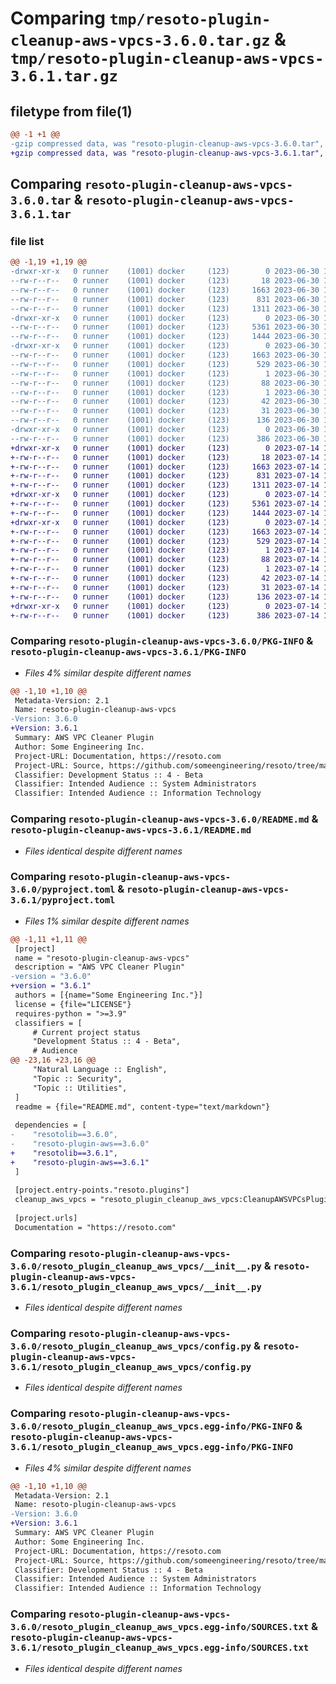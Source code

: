 # Comparing `tmp/resoto-plugin-cleanup-aws-vpcs-3.6.0.tar.gz` & `tmp/resoto-plugin-cleanup-aws-vpcs-3.6.1.tar.gz`

## filetype from file(1)

```diff
@@ -1 +1 @@
-gzip compressed data, was "resoto-plugin-cleanup-aws-vpcs-3.6.0.tar", last modified: Fri Jun 30 19:22:47 2023, max compression
+gzip compressed data, was "resoto-plugin-cleanup-aws-vpcs-3.6.1.tar", last modified: Fri Jul 14 17:04:01 2023, max compression
```

## Comparing `resoto-plugin-cleanup-aws-vpcs-3.6.0.tar` & `resoto-plugin-cleanup-aws-vpcs-3.6.1.tar`

### file list

```diff
@@ -1,19 +1,19 @@
-drwxr-xr-x   0 runner    (1001) docker     (123)        0 2023-06-30 19:22:47.121888 resoto-plugin-cleanup-aws-vpcs-3.6.0/
--rw-r--r--   0 runner    (1001) docker     (123)       18 2023-06-30 19:19:09.000000 resoto-plugin-cleanup-aws-vpcs-3.6.0/MANIFEST.in
--rw-r--r--   0 runner    (1001) docker     (123)     1663 2023-06-30 19:22:47.121888 resoto-plugin-cleanup-aws-vpcs-3.6.0/PKG-INFO
--rw-r--r--   0 runner    (1001) docker     (123)      831 2023-06-30 19:19:09.000000 resoto-plugin-cleanup-aws-vpcs-3.6.0/README.md
--rw-r--r--   0 runner    (1001) docker     (123)     1311 2023-06-30 19:19:09.000000 resoto-plugin-cleanup-aws-vpcs-3.6.0/pyproject.toml
-drwxr-xr-x   0 runner    (1001) docker     (123)        0 2023-06-30 19:22:47.121888 resoto-plugin-cleanup-aws-vpcs-3.6.0/resoto_plugin_cleanup_aws_vpcs/
--rw-r--r--   0 runner    (1001) docker     (123)     5361 2023-06-30 19:19:09.000000 resoto-plugin-cleanup-aws-vpcs-3.6.0/resoto_plugin_cleanup_aws_vpcs/__init__.py
--rw-r--r--   0 runner    (1001) docker     (123)     1444 2023-06-30 19:19:09.000000 resoto-plugin-cleanup-aws-vpcs-3.6.0/resoto_plugin_cleanup_aws_vpcs/config.py
-drwxr-xr-x   0 runner    (1001) docker     (123)        0 2023-06-30 19:22:47.121888 resoto-plugin-cleanup-aws-vpcs-3.6.0/resoto_plugin_cleanup_aws_vpcs.egg-info/
--rw-r--r--   0 runner    (1001) docker     (123)     1663 2023-06-30 19:22:47.000000 resoto-plugin-cleanup-aws-vpcs-3.6.0/resoto_plugin_cleanup_aws_vpcs.egg-info/PKG-INFO
--rw-r--r--   0 runner    (1001) docker     (123)      529 2023-06-30 19:22:47.000000 resoto-plugin-cleanup-aws-vpcs-3.6.0/resoto_plugin_cleanup_aws_vpcs.egg-info/SOURCES.txt
--rw-r--r--   0 runner    (1001) docker     (123)        1 2023-06-30 19:22:47.000000 resoto-plugin-cleanup-aws-vpcs-3.6.0/resoto_plugin_cleanup_aws_vpcs.egg-info/dependency_links.txt
--rw-r--r--   0 runner    (1001) docker     (123)       88 2023-06-30 19:22:47.000000 resoto-plugin-cleanup-aws-vpcs-3.6.0/resoto_plugin_cleanup_aws_vpcs.egg-info/entry_points.txt
--rw-r--r--   0 runner    (1001) docker     (123)        1 2023-06-30 19:20:39.000000 resoto-plugin-cleanup-aws-vpcs-3.6.0/resoto_plugin_cleanup_aws_vpcs.egg-info/not-zip-safe
--rw-r--r--   0 runner    (1001) docker     (123)       42 2023-06-30 19:22:47.000000 resoto-plugin-cleanup-aws-vpcs-3.6.0/resoto_plugin_cleanup_aws_vpcs.egg-info/requires.txt
--rw-r--r--   0 runner    (1001) docker     (123)       31 2023-06-30 19:22:47.000000 resoto-plugin-cleanup-aws-vpcs-3.6.0/resoto_plugin_cleanup_aws_vpcs.egg-info/top_level.txt
--rw-r--r--   0 runner    (1001) docker     (123)      136 2023-06-30 19:22:47.121888 resoto-plugin-cleanup-aws-vpcs-3.6.0/setup.cfg
-drwxr-xr-x   0 runner    (1001) docker     (123)        0 2023-06-30 19:22:47.121888 resoto-plugin-cleanup-aws-vpcs-3.6.0/test/
--rw-r--r--   0 runner    (1001) docker     (123)      386 2023-06-30 19:19:09.000000 resoto-plugin-cleanup-aws-vpcs-3.6.0/test/test_config.py
+drwxr-xr-x   0 runner    (1001) docker     (123)        0 2023-07-14 17:04:01.250792 resoto-plugin-cleanup-aws-vpcs-3.6.1/
+-rw-r--r--   0 runner    (1001) docker     (123)       18 2023-07-14 17:00:19.000000 resoto-plugin-cleanup-aws-vpcs-3.6.1/MANIFEST.in
+-rw-r--r--   0 runner    (1001) docker     (123)     1663 2023-07-14 17:04:01.250792 resoto-plugin-cleanup-aws-vpcs-3.6.1/PKG-INFO
+-rw-r--r--   0 runner    (1001) docker     (123)      831 2023-07-14 17:00:19.000000 resoto-plugin-cleanup-aws-vpcs-3.6.1/README.md
+-rw-r--r--   0 runner    (1001) docker     (123)     1311 2023-07-14 17:00:19.000000 resoto-plugin-cleanup-aws-vpcs-3.6.1/pyproject.toml
+drwxr-xr-x   0 runner    (1001) docker     (123)        0 2023-07-14 17:04:01.250792 resoto-plugin-cleanup-aws-vpcs-3.6.1/resoto_plugin_cleanup_aws_vpcs/
+-rw-r--r--   0 runner    (1001) docker     (123)     5361 2023-07-14 17:00:19.000000 resoto-plugin-cleanup-aws-vpcs-3.6.1/resoto_plugin_cleanup_aws_vpcs/__init__.py
+-rw-r--r--   0 runner    (1001) docker     (123)     1444 2023-07-14 17:00:19.000000 resoto-plugin-cleanup-aws-vpcs-3.6.1/resoto_plugin_cleanup_aws_vpcs/config.py
+drwxr-xr-x   0 runner    (1001) docker     (123)        0 2023-07-14 17:04:01.250792 resoto-plugin-cleanup-aws-vpcs-3.6.1/resoto_plugin_cleanup_aws_vpcs.egg-info/
+-rw-r--r--   0 runner    (1001) docker     (123)     1663 2023-07-14 17:04:01.000000 resoto-plugin-cleanup-aws-vpcs-3.6.1/resoto_plugin_cleanup_aws_vpcs.egg-info/PKG-INFO
+-rw-r--r--   0 runner    (1001) docker     (123)      529 2023-07-14 17:04:01.000000 resoto-plugin-cleanup-aws-vpcs-3.6.1/resoto_plugin_cleanup_aws_vpcs.egg-info/SOURCES.txt
+-rw-r--r--   0 runner    (1001) docker     (123)        1 2023-07-14 17:04:01.000000 resoto-plugin-cleanup-aws-vpcs-3.6.1/resoto_plugin_cleanup_aws_vpcs.egg-info/dependency_links.txt
+-rw-r--r--   0 runner    (1001) docker     (123)       88 2023-07-14 17:04:01.000000 resoto-plugin-cleanup-aws-vpcs-3.6.1/resoto_plugin_cleanup_aws_vpcs.egg-info/entry_points.txt
+-rw-r--r--   0 runner    (1001) docker     (123)        1 2023-07-14 17:01:50.000000 resoto-plugin-cleanup-aws-vpcs-3.6.1/resoto_plugin_cleanup_aws_vpcs.egg-info/not-zip-safe
+-rw-r--r--   0 runner    (1001) docker     (123)       42 2023-07-14 17:04:01.000000 resoto-plugin-cleanup-aws-vpcs-3.6.1/resoto_plugin_cleanup_aws_vpcs.egg-info/requires.txt
+-rw-r--r--   0 runner    (1001) docker     (123)       31 2023-07-14 17:04:01.000000 resoto-plugin-cleanup-aws-vpcs-3.6.1/resoto_plugin_cleanup_aws_vpcs.egg-info/top_level.txt
+-rw-r--r--   0 runner    (1001) docker     (123)      136 2023-07-14 17:04:01.254792 resoto-plugin-cleanup-aws-vpcs-3.6.1/setup.cfg
+drwxr-xr-x   0 runner    (1001) docker     (123)        0 2023-07-14 17:04:01.250792 resoto-plugin-cleanup-aws-vpcs-3.6.1/test/
+-rw-r--r--   0 runner    (1001) docker     (123)      386 2023-07-14 17:00:19.000000 resoto-plugin-cleanup-aws-vpcs-3.6.1/test/test_config.py
```

### Comparing `resoto-plugin-cleanup-aws-vpcs-3.6.0/PKG-INFO` & `resoto-plugin-cleanup-aws-vpcs-3.6.1/PKG-INFO`

 * *Files 4% similar despite different names*

```diff
@@ -1,10 +1,10 @@
 Metadata-Version: 2.1
 Name: resoto-plugin-cleanup-aws-vpcs
-Version: 3.6.0
+Version: 3.6.1
 Summary: AWS VPC Cleaner Plugin
 Author: Some Engineering Inc.
 Project-URL: Documentation, https://resoto.com
 Project-URL: Source, https://github.com/someengineering/resoto/tree/main/plugins/cleanup_aws_vpcs
 Classifier: Development Status :: 4 - Beta
 Classifier: Intended Audience :: System Administrators
 Classifier: Intended Audience :: Information Technology
```

### Comparing `resoto-plugin-cleanup-aws-vpcs-3.6.0/README.md` & `resoto-plugin-cleanup-aws-vpcs-3.6.1/README.md`

 * *Files identical despite different names*

### Comparing `resoto-plugin-cleanup-aws-vpcs-3.6.0/pyproject.toml` & `resoto-plugin-cleanup-aws-vpcs-3.6.1/pyproject.toml`

 * *Files 1% similar despite different names*

```diff
@@ -1,11 +1,11 @@
 [project]
 name = "resoto-plugin-cleanup-aws-vpcs"
 description = "AWS VPC Cleaner Plugin"
-version = "3.6.0"
+version = "3.6.1"
 authors = [{name="Some Engineering Inc."}]
 license = {file="LICENSE"}
 requires-python = ">=3.9"
 classifiers = [
     # Current project status
     "Development Status :: 4 - Beta",
     # Audience
@@ -23,16 +23,16 @@
     "Natural Language :: English",
     "Topic :: Security",
     "Topic :: Utilities",
 ]
 readme = {file="README.md", content-type="text/markdown"}
 
 dependencies = [
-    "resotolib==3.6.0",
-    "resoto-plugin-aws==3.6.0"
+    "resotolib==3.6.1",
+    "resoto-plugin-aws==3.6.1"
 ]
 
 [project.entry-points."resoto.plugins"]
 cleanup_aws_vpcs = "resoto_plugin_cleanup_aws_vpcs:CleanupAWSVPCsPlugin"
 
 [project.urls]
 Documentation = "https://resoto.com"
```

### Comparing `resoto-plugin-cleanup-aws-vpcs-3.6.0/resoto_plugin_cleanup_aws_vpcs/__init__.py` & `resoto-plugin-cleanup-aws-vpcs-3.6.1/resoto_plugin_cleanup_aws_vpcs/__init__.py`

 * *Files identical despite different names*

### Comparing `resoto-plugin-cleanup-aws-vpcs-3.6.0/resoto_plugin_cleanup_aws_vpcs/config.py` & `resoto-plugin-cleanup-aws-vpcs-3.6.1/resoto_plugin_cleanup_aws_vpcs/config.py`

 * *Files identical despite different names*

### Comparing `resoto-plugin-cleanup-aws-vpcs-3.6.0/resoto_plugin_cleanup_aws_vpcs.egg-info/PKG-INFO` & `resoto-plugin-cleanup-aws-vpcs-3.6.1/resoto_plugin_cleanup_aws_vpcs.egg-info/PKG-INFO`

 * *Files 4% similar despite different names*

```diff
@@ -1,10 +1,10 @@
 Metadata-Version: 2.1
 Name: resoto-plugin-cleanup-aws-vpcs
-Version: 3.6.0
+Version: 3.6.1
 Summary: AWS VPC Cleaner Plugin
 Author: Some Engineering Inc.
 Project-URL: Documentation, https://resoto.com
 Project-URL: Source, https://github.com/someengineering/resoto/tree/main/plugins/cleanup_aws_vpcs
 Classifier: Development Status :: 4 - Beta
 Classifier: Intended Audience :: System Administrators
 Classifier: Intended Audience :: Information Technology
```

### Comparing `resoto-plugin-cleanup-aws-vpcs-3.6.0/resoto_plugin_cleanup_aws_vpcs.egg-info/SOURCES.txt` & `resoto-plugin-cleanup-aws-vpcs-3.6.1/resoto_plugin_cleanup_aws_vpcs.egg-info/SOURCES.txt`

 * *Files identical despite different names*

